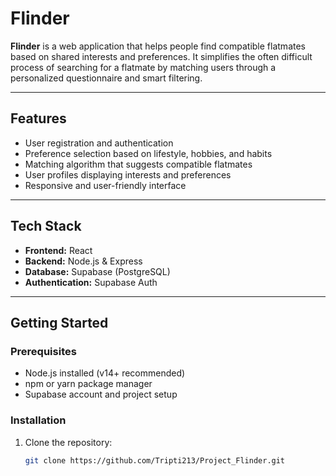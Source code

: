 # Flinder

**Flinder** is a web application that helps people find compatible flatmates based on shared interests and preferences. It simplifies the often difficult process of searching for a flatmate by matching users through a personalized questionnaire and smart filtering.

---

## Features

- User registration and authentication  
- Preference selection based on lifestyle, hobbies, and habits  
- Matching algorithm that suggests compatible flatmates  
- User profiles displaying interests and preferences  
- Responsive and user-friendly interface  

---

## Tech Stack

- **Frontend:** React  
- **Backend:** Node.js & Express  
- **Database:** Supabase (PostgreSQL)  
- **Authentication:** Supabase Auth   

---

## Getting Started

### Prerequisites

- Node.js installed (v14+ recommended)  
- npm or yarn package manager  
- Supabase account and project setup  

### Installation

1. Clone the repository:
   ```bash
   git clone https://github.com/Tripti213/Project_Flinder.git

